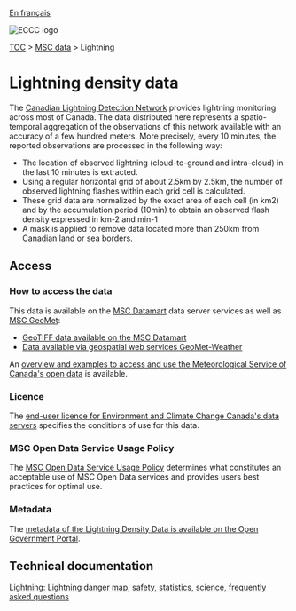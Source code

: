 [En français](readme_lightning_fr.md)

![ECCC logo](../../img_eccc-logo.png)

[TOC](../../readme_en.md) > [MSC data](../readme_en.md) > Lightning

# Lightning density data

The [Canadian Lightning Detection Network](https://www.canada.ca/en/environment-climate-change/services/lightning/canadian-detection-network.html) provides lightning monitoring across most of Canada. The data distributed here represents a spatio-temporal aggregation of the observations of this network available with an accuracy of a few hundred meters. More precisely, every 10 minutes, the reported observations are processed in the following way:

* The location of observed lightning (cloud-to-ground and intra-cloud) in the last 10 minutes is extracted.
* Using a regular horizontal grid of about 2.5km by 2.5km, the number of observed lightning flashes within each grid cell is calculated.
* These grid data are normalized by the exact area of each cell (in km2) and by the accumulation period (10min) to obtain an observed flash density expressed in km-2 and min-1
* A mask is applied to remove data located more than 250km from Canadian land or sea borders.

## Access

### How to access the data

This data is available on the [MSC Datamart](../../msc-datamart/readme_en.md) data server services as well as [MSC GeoMet](../../msc-geomet/readme_en.md):

* [GeoTIFF data available on the MSC Datamart](readme_lightning-datamart_en.md)
* [Data available via geospatial web services GeoMet-Weather](../../msc-geomet/readme_en.md)

An [overview and examples to access and use the Meteorological Service of Canada's open data](../../usage/readme_en.md) is available.

### Licence

The [end-user licence for Environment and Climate Change Canada's data servers](../../licence/readme_en.md) specifies the conditions of use for this data.

### MSC Open Data Service Usage Policy

The [MSC Open Data Service Usage Policy](../../usage-policy/readme_en.md) determines what constitutes an acceptable use of MSC Open Data services and provides users best practices for optimal use.

### Metadata

The [metadata of the Lightning Density Data is available on the Open Government Portal](https://open.canada.ca/data/en/dataset/75dfb8cb-9efc-4c15-bcb5-7562f89517ce).

## Technical documentation

[Lightning: Lightning danger map, safety, statistics, science, frequently asked questions](https://www.canada.ca/en/environment-climate-change/services/lightning.html)
